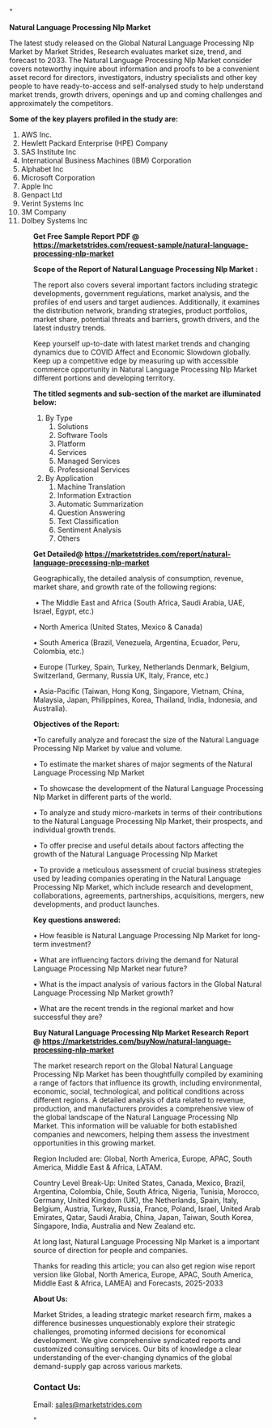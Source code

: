 "<p><strong>Natural Language Processing Nlp Market</strong></p>
<p>The latest study released on the Global Natural Language Processing Nlp Market by Market Strides, Research evaluates market size, trend, and forecast to 2033. The Natural Language Processing Nlp Market consider covers noteworthy inquire about information and proofs to be a convenient asset record for directors, investigators, industry specialists and other key people to have ready-to-access and self-analysed study to help understand market trends, growth drivers, openings and up and coming challenges and approximately the competitors.</p>
<p><strong> Some of the key players profiled in the study are: </strong></p>
<p><ol><li>
AWS Inc.</li><li>Hewlett Packard Enterprise (HPE) Company</li><li>SAS Institute Inc</li><li>International Business Machines (IBM) Corporation</li><li>Alphabet Inc</li><li>Microsoft Corporation</li><li>Apple Inc</li><li>Genpact Ltd</li><li>Verint Systems Inc</li><li>3M Company</li><li>Dolbey Systems Inc

</li><ol></p>
<p><strong>Get Free Sample Report PDF @ <a href=https://marketstrides.com/request-sample/natural-language-processing-nlp-market>https://marketstrides.com/request-sample/natural-language-processing-nlp-market</a></strong></p>
<p><strong> Scope of the Report of Natural Language Processing Nlp Market : </strong></p>
<p>The report also covers several important factors including strategic developments, government regulations, market analysis, and the profiles of end users and target audiences. Additionally, it examines the distribution network, branding strategies, product portfolios, market share, potential threats and barriers, growth drivers, and the latest industry trends.</p>
<p>Keep yourself up-to-date with latest market trends and changing dynamics due to COVID Affect and Economic Slowdown globally. Keep up a competitive edge by measuring up with accessible commerce opportunity in Natural Language Processing Nlp Market different portions and developing territory.</p>
<p><strong> The titled segments and sub-section of the market are illuminated below: </strong></p>
<p><ol><li>By Type<ol><li>Solutions</li><li>Software Tools</li><li>Platform</li><li>Services</li><li>Managed Services</li><li>Professional Services</li></ol></li><li>By Application<ol><li>Machine Translation</li><li>Information Extraction</li><li>Automatic Summarization</li><li>Question Answering</li><li>Text Classification</li><li>Sentiment Analysis</li><li>Others</li></ol></li></ol></p>
<p><strong>Get Detailed@ <a href=https://marketstrides.com/report/natural-language-processing-nlp-market>https://marketstrides.com/report/natural-language-processing-nlp-market</a></strong></p>
<p>Geographically, the detailed analysis of consumption, revenue, market share, and growth rate of the following regions:</p>
<p>&nbsp;&bull; The Middle East and Africa (South Africa, Saudi Arabia, UAE, Israel, Egypt, etc.)</p>
<p>&bull; North America (United States, Mexico &amp; Canada)</p>
<p>&bull; South America (Brazil, Venezuela, Argentina, Ecuador, Peru, Colombia, etc.)</p>
<p>&bull; Europe (Turkey, Spain, Turkey, Netherlands Denmark, Belgium, Switzerland, Germany, Russia UK, Italy, France, etc.)</p>
<p>&bull; Asia-Pacific (Taiwan, Hong Kong, Singapore, Vietnam, China, Malaysia, Japan, Philippines, Korea, Thailand, India, Indonesia, and Australia).</p>
<p><strong>Objectives of the Report: </strong></p>
<p>&bull;To carefully analyze and forecast the size of the Natural Language Processing Nlp Market by value and volume.</p>
<p>&bull; To estimate the market shares of major segments of the Natural Language Processing Nlp Market</p>
<p>&bull; To showcase the development of the Natural Language Processing Nlp Market in different parts of the world.</p>
<p>&bull; To analyze and study micro-markets in terms of their contributions to the Natural Language Processing Nlp Market, their prospects, and individual growth trends.</p>
<p>&bull; To offer precise and useful details about factors affecting the growth of the Natural Language Processing Nlp Market</p>
<p>&bull; To provide a meticulous assessment of crucial business strategies used by leading companies operating in the Natural Language Processing Nlp Market, which include research and development, collaborations, agreements, partnerships, acquisitions, mergers, new developments, and product launches.</p>
<p><strong>Key questions answered: </strong></p>
<p>&bull; How feasible is Natural Language Processing Nlp Market for long-term investment?</p>
<p>&bull; What are influencing factors driving the demand for Natural Language Processing Nlp Market near future?</p>
<p>&bull; What is the impact analysis of various factors in the Global Natural Language Processing Nlp Market growth?</p>
<p>&bull; What are the recent trends in the regional market and how successful they are?</p>
<p><strong>Buy Natural Language Processing Nlp Market Research Report @&nbsp;<a href=https://marketstrides.com/buyNow/natural-language-processing-nlp-market>https://marketstrides.com/buyNow/natural-language-processing-nlp-market</a></strong></p>
<p>The market research report on the Global Natural Language Processing Nlp Market has been thoughtfully compiled by examining a range of factors that influence its growth, including environmental, economic, social, technological, and political conditions across different regions. A detailed analysis of data related to revenue, production, and manufacturers provides a comprehensive view of the global landscape of the Natural Language Processing Nlp Market. This information will be valuable for both established companies and newcomers, helping them assess the investment opportunities in this growing market.</p>
<p>Region Included are: Global, North America, Europe, APAC, South America, Middle East &amp; Africa, LATAM.</p>
<p>Country Level Break-Up: United States, Canada, Mexico, Brazil, Argentina, Colombia, Chile, South Africa, Nigeria, Tunisia, Morocco, Germany, United Kingdom (UK), the Netherlands, Spain, Italy, Belgium, Austria, Turkey, Russia, France, Poland, Israel, United Arab Emirates, Qatar, Saudi Arabia, China, Japan, Taiwan, South Korea, Singapore, India, Australia and New Zealand etc.</p>
<p>At long last, Natural Language Processing Nlp Market is a important source of direction for people and companies.</p>
<p>Thanks for reading this article; you can also get region wise report version like Global, North America, Europe, APAC, South America, Middle East &amp; Africa, LAMEA) and Forecasts, 2025-2033</p>
<p><strong>About Us: </strong></p>
<p>Market Strides, a leading strategic market research firm, makes a difference businesses unquestionably explore their strategic challenges, promoting informed decisions for economical development. We give comprehensive syndicated reports and customized consulting services. Our bits of knowledge a clear understanding of the ever-changing dynamics of the global demand-supply gap across various markets.</p>
<h3>Contact Us:</h3>
<p>Email: <a href=mailto:sales@marketstrides.com>sales@marketstrides.com</a></p>"
